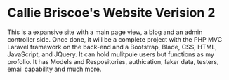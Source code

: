 # Callie Briscoe's Website Verision 2
This is a expansive site with a main page view, a blog and an admin controller side. Once done, it will be a complete project with the PHP MVC Laravel framework on the back-end and a Bootstrap, Blade, CSS, HTML, JavaScript, and JQuery. It can hold mulitpule users but functions as my profolio. It has Models and Respositories, authication, faker data, testers, email capability and much more. 
